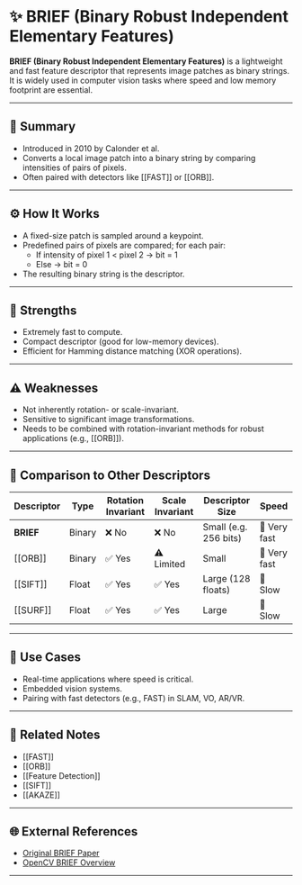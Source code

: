 # ✨ BRIEF (Binary Robust Independent Elementary Features)

**BRIEF (Binary Robust Independent Elementary Features)** is a lightweight and fast feature descriptor that represents image patches as binary strings. It is widely used in computer vision tasks where speed and low memory footprint are essential.

---

## 🧠 Summary

- Introduced in 2010 by Calonder et al.
- Converts a local image patch into a binary string by comparing intensities of pairs of pixels.
- Often paired with detectors like [[FAST]] or [[ORB]].

---

## ⚙️ How It Works

- A fixed-size patch is sampled around a keypoint.
- Predefined pairs of pixels are compared; for each pair:
  - If intensity of pixel 1 < pixel 2 → bit = 1
  - Else → bit = 0
- The resulting binary string is the descriptor.

---

## 🚀 Strengths

- Extremely fast to compute.
- Compact descriptor (good for low-memory devices).
- Efficient for Hamming distance matching (XOR operations).

---

## ⚠️ Weaknesses

- Not inherently rotation- or scale-invariant.
- Sensitive to significant image transformations.
- Needs to be combined with rotation-invariant methods for robust applications (e.g., [[ORB]]).

---

## 🔄 Comparison to Other Descriptors

| Descriptor | Type     | Rotation Invariant | Scale Invariant | Descriptor Size | Speed       |
|------------|----------|-------------------|----------------|----------------|-------------|
| **BRIEF**  | Binary   | ❌ No               | ❌ No           | Small (e.g. 256 bits) | 🚀 Very fast |
| [[ORB]]    | Binary   | ✅ Yes              | ⚠️ Limited      | Small           | 🚀 Very fast |
| [[SIFT]]   | Float    | ✅ Yes              | ✅ Yes          | Large (128 floats) | 🐢 Slow      |
| [[SURF]]   | Float    | ✅ Yes              | ✅ Yes          | Large           | 🐌 Slow      |

---

## 🏁 Use Cases

- Real-time applications where speed is critical.
- Embedded vision systems.
- Pairing with fast detectors (e.g., FAST) in SLAM, VO, AR/VR.

---

## 🔗 Related Notes

- [[FAST]]
- [[ORB]]
- [[Feature Detection]]
- [[SIFT]]
- [[AKAZE]]

---

## 🌐 External References

- [Original BRIEF Paper](https://cvlab.epfl.ch/research/detect/brief/)
- [OpenCV BRIEF Overview](https://docs.opencv.org/master/df/d0c/tutorial_py_fast.html)

---
